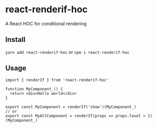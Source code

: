 # react-renderif-hoc
A React HOC for conditional rendering

## Install
`yarn add react-renderif-hoc`
or
`npm i react-renderif-hoc`

## Usage

```tsx
import { renderIf } from 'react-renderif-hoc'

function MyComponent_() {
  return <div>Hello world</div>
}

export const MyComponent = renderIf('show')(MyComponent_)
// or
export const MyAltComponent = renderIf(props => props.level > 1)(MyComponent_)
```
